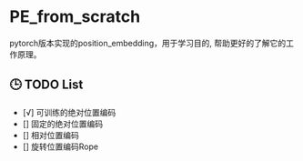 # PE_from_scratch
pytorch版本实现的position_embedding，用于学习目的, 帮助更好的了解它的工作原理。

## 🕒 TODO List

- [√] 可训练的绝对位置编码
- [] 固定的绝对位置编码
- [] 相对位置编码
- [] 旋转位置编码Rope
